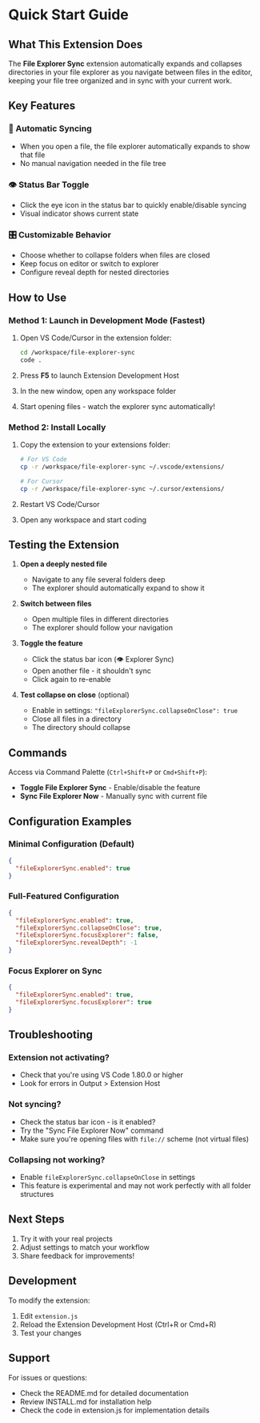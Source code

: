 # Quick Start Guide

## What This Extension Does

The **File Explorer Sync** extension automatically expands and collapses directories in your file explorer as you navigate between files in the editor, keeping your file tree organized and in sync with your current work.

## Key Features

### 🎯 Automatic Syncing
- When you open a file, the file explorer automatically expands to show that file
- No manual navigation needed in the file tree

### 👁️ Status Bar Toggle
- Click the eye icon in the status bar to quickly enable/disable syncing
- Visual indicator shows current state

### 🎛️ Customizable Behavior
- Choose whether to collapse folders when files are closed
- Keep focus on editor or switch to explorer
- Configure reveal depth for nested directories

## How to Use

### Method 1: Launch in Development Mode (Fastest)

1. Open VS Code/Cursor in the extension folder:
   ```bash
   cd /workspace/file-explorer-sync
   code .
   ```

2. Press **F5** to launch Extension Development Host

3. In the new window, open any workspace folder

4. Start opening files - watch the explorer sync automatically!

### Method 2: Install Locally

1. Copy the extension to your extensions folder:
   ```bash
   # For VS Code
   cp -r /workspace/file-explorer-sync ~/.vscode/extensions/
   
   # For Cursor
   cp -r /workspace/file-explorer-sync ~/.cursor/extensions/
   ```

2. Restart VS Code/Cursor

3. Open any workspace and start coding

## Testing the Extension

1. **Open a deeply nested file**
   - Navigate to any file several folders deep
   - The explorer should automatically expand to show it

2. **Switch between files**
   - Open multiple files in different directories
   - The explorer should follow your navigation

3. **Toggle the feature**
   - Click the status bar icon (👁 Explorer Sync)
   - Open another file - it shouldn't sync
   - Click again to re-enable

4. **Test collapse on close** (optional)
   - Enable in settings: `"fileExplorerSync.collapseOnClose": true`
   - Close all files in a directory
   - The directory should collapse

## Commands

Access via Command Palette (`Ctrl+Shift+P` or `Cmd+Shift+P`):

- **Toggle File Explorer Sync** - Enable/disable the feature
- **Sync File Explorer Now** - Manually sync with current file

## Configuration Examples

### Minimal Configuration (Default)
```json
{
  "fileExplorerSync.enabled": true
}
```

### Full-Featured Configuration
```json
{
  "fileExplorerSync.enabled": true,
  "fileExplorerSync.collapseOnClose": true,
  "fileExplorerSync.focusExplorer": false,
  "fileExplorerSync.revealDepth": -1
}
```

### Focus Explorer on Sync
```json
{
  "fileExplorerSync.enabled": true,
  "fileExplorerSync.focusExplorer": true
}
```

## Troubleshooting

### Extension not activating?
- Check that you're using VS Code 1.80.0 or higher
- Look for errors in Output > Extension Host

### Not syncing?
- Check the status bar icon - is it enabled?
- Try the "Sync File Explorer Now" command
- Make sure you're opening files with `file://` scheme (not virtual files)

### Collapsing not working?
- Enable `fileExplorerSync.collapseOnClose` in settings
- This feature is experimental and may not work perfectly with all folder structures

## Next Steps

1. Try it with your real projects
2. Adjust settings to match your workflow
3. Share feedback for improvements!

## Development

To modify the extension:

1. Edit `extension.js`
2. Reload the Extension Development Host (Ctrl+R or Cmd+R)
3. Test your changes

## Support

For issues or questions:
- Check the README.md for detailed documentation
- Review INSTALL.md for installation help
- Check the code in extension.js for implementation details
